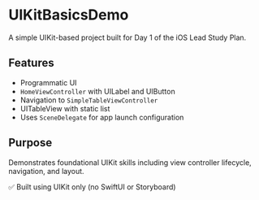 # UIKitBasicsDemo

A simple UIKit-based project built for Day 1 of the iOS Lead Study Plan.

## Features
- Programmatic UI
- `HomeViewController` with UILabel and UIButton
- Navigation to `SimpleTableViewController`
- UITableView with static list
- Uses `SceneDelegate` for app launch configuration

## Purpose
Demonstrates foundational UIKit skills including view controller lifecycle, navigation, and layout.

✅ Built using UIKit only (no SwiftUI or Storyboard)

